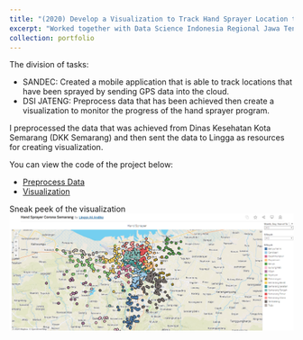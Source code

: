 ```yaml
---
title: "(2020) Develop a Visualization to Track Hand Sprayer Location to Mitigate Corona in Semarang"
excerpt: "Worked together with Data Science Indonesia Regional Jawa Tengah (DSI JATENG) and Semarang Android Developer Center (SANDEC) Community, we created a powerful visualization to track the locations that have been sprayed to mitigate the spread of Corona in Semarang."
collection: portfolio
---
```


The division of tasks:
- SANDEC: Created a mobile application that is able to track locations that have been sprayed by sending GPS data into the cloud.
- DSI JATENG: Preprocess data that has been achieved then create a visualization to monitor the progress of the hand sprayer program.

I preprocessed the data that was achieved from Dinas Kesehatan Kota Semarang (DKK Semarang) and then sent the data to Lingga as resources for creating visualization.

You can view the code of the project below:
- [Preprocess Data](https://colab.research.google.com/drive/1spJZcIe-8EJDq2jz-b7k6v5JxSNUeIxq?usp=sharing)
- [Visualization](https://public.tableau.com/shared/W6Y9BQWDX?:display_count=n&:origin=viz_share_link)

Sneak peek of the visualization
<img src='/images/pt6-img1.png'>